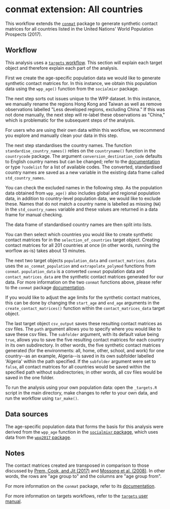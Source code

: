 # conmat extension: All countries

This workflow extends the [`conmat`](https://github.com/idem-lab/conmat) package to generate synthetic contact matrices for all countries listed in the United Nations' World Population Prospects (2017).

## Workflow

This analysis uses a [`targets` workflow](https://books.ropensci.org/targets/). This section will explain each target object and therefore explain each part of the analysis.

First we create the age-specific population data we would like to generate synthetic contact matrices for. 
In this instance, we obtain this population data using the `wpp_age()` function from the `socialmixr` package.

The next step sorts out issues unique to the WPP dataset.
In this instance, we manually rename the regions Hong Kong and Taiwan as well as remove observations labelled "Less developed regions, excluding China."
If this was not done manually, the next step will re-label these observations as "China," which is problematic for the subsequent steps of the analysis.

For users who are using their own data within this workflow, we recommend you explore and manually clean your data in this step.

The next step standardises the country names. 
The function `standardise_country_names()` relies on the `countryname()` function in the `countrycode` package. 
The argument `conversion_destination_code` defaults to English country names but can be changed; 
refer to the [documentation](https://vincentarelbundock.github.io/countrycode/#/man/codelist) or type `?codelist` for a list of available codes.
The converted, standardised country names are saved as a new variable in the existing data frame called `std_country_names`.

You can check the excluded names in the following step.
As the population data obtained from `wpp_age()` also includes global and regional population data, in addition to country-level population data, we would like to exclude these.
Names that do not match a country name is labelled as missing (`NA`) in the `std_country_names` variable and these values are returned in a data frame for manual checking.

The data frame of standardised country names are then split into lists.

You can then select which countries you would like to create synthetic contact matrices for in the `selection_of_countries` target object. 
Creating contact matrices for all 201 countries at once (in other words, running the worflow as-is) takes about 13 minutes.

The next two target objects `population_data` and `contact_matrices_data` uses the `as_conmat_population` and `extrapolate_polymod` functions from `conmat`. `population_data` is a converted `conmat` population data and `contact_matrices_data` are the synthetic contact matrices generated for our data. For more information on the two `conmat` functions above, please refer to the `conmat` package [documentation](https://idem-lab.github.io/conmat/dev/index.html).

If you would like to adjust the age limits for the synthetic contact matrices, this can be done by changing the `start_age` and `end_age` arguments in the `create_contact_matrices()` function within the `contact_matrices_data` target object.

The last target object `csv_output` saves these resulting contact matrices as csv files. 
The `path` argument allows you to specify where you would like to save these csv files. 
The `subfolder` argument, with its default value being `true`, allows you to save the five resulting contact matrices for each country in its own subdirectory. 
In other words, the five synthetic contact matrices generated (for the environments: all, home, other, school, and work) for one country--as an example, Algeria--is saved in its own subfolder labelled 'Algeria' within the path specified. 
If the `subfolder` argument were set to `false`, all contact matrices for all countries would be saved within the specified path without subdirectories; in other words, all csv files would be saved in the one folder.

To run the analysis using your own population data: open the `_targets.R` script in the main directory, make changes to refer to your own data, and run the workflow using `tar_make()`.

## Data sources

The age-specific population data that forms the basis for this analysis were derived from the `wpp_age` function in the [`socialmixr` package](https://epiforecasts.io/socialmixr/), which uses data from the [`wpp2017` package](https://cran.r-project.org/web/packages/wpp2017/index.html).

## Notes

The contact matrices created are transposed in comparison to those discussed by [Prem, Cook, and Jit (2017)](https://doi.org/10.1371/journal.pcbi.1005697) and [Mossong et al. (2008)](https://doi.org/10.1371/journal.pmed.0050074). In other words, the rows are "age group to" and the columns are "age group from".

For more information on the `conmat` package, refer to its [documentation](https://idem-lab.github.io/conmat/dev/index.html).

For more information on targets workflows, refer to the [`targets` user manual](https://books.ropensci.org/targets/).
